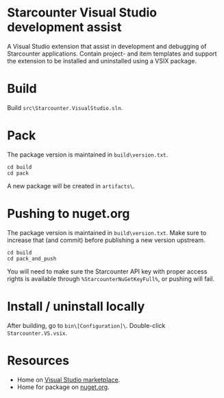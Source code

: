 # Starcounter Visual Studio development assist

A Visual Studio extension that assist in development and debugging of Starcounter applications. Contain project- and item templates and support the extension to be installed and uninstalled using a VSIX package.

# Build
Build `src\Starcounter.VisualStudio.sln`.

# Pack
The package version is maintained in `build\version.txt`.

```
cd build
cd pack
```

A new package will be created in `artifacts\`.

# Pushing to nuget.org
The package version is maintained in `build\version.txt`. Make sure to increase that (and commit) before publishing a new version upstream.

```
cd build
cd pack_and_push
```

You will need to make sure the Starcounter API key with proper access rights is available through `%StarcounterNuGetKeyFull%`, or pushing will fail.

# Install / uninstall locally
After building, go to `bin\[Configuration]\`. Double-click `Starcounter.VS.vsix`.

# Resources
* Home on [Visual Studio marketplace]( https://marketplace.visualstudio.com/items?itemName=Starcounter.StarcounterforVisualStudio).
* Home for package on [nuget.org](https://www.nuget.org/packages/Starcounter.VisualStudio/).

